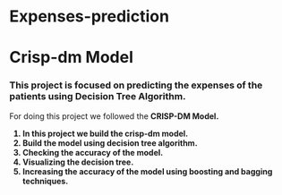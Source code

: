 # Expenses-prediction
# Crisp-dm Model
<h3>This project is focused on predicting the expenses of the patients using Decision Tree Algorithm.</h3>
For doing this project we followed the <strong>CRISP-DM Model.<strong>
<ol>
  <li>In this project we build the crisp-dm model.</li>
  <li>Build the model using decision tree algorithm.</li>
  <li>Checking the accuracy of the model.</li>
  <li>Visualizing the decision tree.</li>
  <li>Increasing the accuracy of the model using boosting and bagging techniques.</li>
